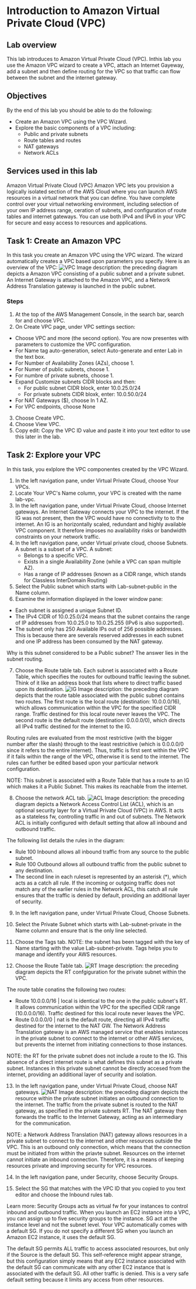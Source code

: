 # Introduction to Amazon Virtual Private Cloud (VPC)

## Lab overview 
This lab introduces to Amazon Virtual Private Cloud (VPC). Inthis lab you use the Amazon VPC wizard to create a VPC, attach an Internet Gayeway, add a subnet and then define routing for the VPC so that traffic can flow between the subnet and the internet gateway.

## Objectives
By the end of this lab you should be able to do the following:
* Create an Amazon VPC using the VPC Wizard.
* Explore the basic components of a VPC including: 
  - Public and private subnets
  - Route tables and routes
  - NAT gateways
  - Network ACLs

## Services used in this lab
Amazon Virtual Private Cloud (VPC) 
Amazon VPC lets you provision a logically isolated section of the AWS Cloud where you can launch AWS resources in a virtual network that you can define. You have complete control over your virtual networking environment, including selection of your own IP address range, ceration of subnets, and configuration of route tables and internet gateways. You can use both IPv4 and IPv6 in your VPC for secure and easy access to resources and applications.

## Task 1: Create an Amazon VPC
In this task you create an Amazon VPC using the VPC wizard. The wizard automatically creates a VPC based upon parameters you specify. 
Here is an overview of the VPC:
 ![VPC](/images/img1.png)
Image description: the preceding diagram depicts a Amazon VPC consisting of a public subnet and a private subnet. An Internet Gateway is attached to the Amazon VPC, and a Network Address Translation gateway is launched in the public subnet.

### Steps
1. At the top of the AWS Management Console, in the search bar, search for and choose VPC.
2. On Create VPC page, under VPC settings section:
* Choose VPC and more (the second option). You are now presentes with parameters to customize the VPC configuration. 
* For Name tag auto-generation, select Auto-generate and enter Lab in the text box.
* For Number of Availability Zones (AZs), choose 1.
* For Numer of public subnets, choose 1.
* For numbre of private subnets, choose 1.
* Expand Customize subnets CIDR blocks and then:
  - For public subnet CIDR block, enter 10.0.25.0/24
  - For private subnets CIDR bloxk, enter: 10.0.50.0/24
* For NAT Gateways ($), choose In 1 AZ.
* For VPC endpoints, choose None
3. Choose Create VPC.
4. Choose View VPC.
5. Copy edit: Copy the VPC ID value and paste it into your text editor to use this later in the lab.

## Task 2: Explore your VPC
In this task, you exlplore the VPC componentes created by the VPC Wizard.
1. In the left navigation pane, under Virtual Private Cloud, choose Your VPCs.
2. Locate Your VPC's Name column, your VPC is created with the name lab-vpc.
3. In the left navigation pane, under Virtual Private Cloud, choose Internet gateways.
An Internet Gateway connects your VPC to the internet. If the IG was not present, then the VPC would have no connectivity to to the internet. An IG is an horizontally scaled, redundant and highly available VPC component. It therefore imposes no availability risks or bandwidth constraints on your network traffic.
4. In the left navigation pane, under Virtual private cloud, choose Subnets.
A subnet is a subset of a VPC. A subnet:
   - Belongs to a specific VPC.
   - Exists in a single Availability Zone (while a VPC can span multiple AZ).
   - Has a range of IP addresses (known as a CIDR range, which stands for Classless InterDomain Routing)
5. Select the Public subnet which starts with Lab-subnet-public in the Name column.
6. Examine the information displayed in the lower window pane:
  - Each subnet is assigned a unique Subnet ID.
  - The IPv4 CIDR of 10.0.25.0/24 means that the subnet contains the range of IP addresses from 10.0.25.0 to 10.0.25.255 (IPv6 is also supported).
  - The subnet only has 250 Available IPs out of 256 possible addresses. This is because there are severals reserved addresses in each subnet and one IP address has been consumed by the NAT gateway.

Why is this subnet considered to be a Public subnet? The answer lies in the subnet routing.

7. Choose the Route table tab.
Each subnet is associated with a Route Table, which specifies the routes for outbound traffic leaving the subnet. Think of it like an address book that lists where to direct traffic based upon its destination.
 ![IG](/images/img2.png)
Image description: the preceding diagram depicts that the route table associated with the public subnet contains two routes. The first route is the local route (destination: 10.0.0.0/16), which allows communication within the VPC for the specified CIDR range. Traffic destined for this local route never leaves the VPC. The second route is the default route (destination: 0.0.0.0/0), which directs all IPv4 traffic destined for the internet to the IG.

Routing rules are evaluated from the most restrictive (with the bigger number after the slash) through to the least restricitive (which is 0.0.0.0/0 since it refers to the entire internet). Thus, traffic is first sent within the VPC if it fails within the range of the VPC, otherwise it is send to the internet. The rules can further be edited based upon your particular network configuration.

NOTE: This subnet is associated with a Route Table that has a route to an IG which makes it a Public Subnet. This makes its reachable from the internet.

8. Choose the network ACL tab.
 ![ACL](/images/img3.png)
Image description: the preceding diagram depicts a Network Access Control List (ACL), which is an optional security layer for a Virtual Private Cloud (VPC) in AWS. It acts as a stateless fw, controlling traffic in and out of subnets. The Network ACL is initially configured with default setting that allow all inbound and outbound traffic.

The following list details the rules in the diagram:
- Rule 100 Inbound allows all inbound traffic from any source to the public subnet.
- Rule 100 Outbound allows all outbound traffic from the public subnet to any destination.
- The second line in each ruleset is represented by an asterisk (*), which acts as a catch all rule. If the incoming or outgoing traffic does not match any of the earlier rules in the Network ACL, this catch all rule ensures that the traffic is denied by default, providing an additional layer of security.

9. In the left navigation pane, under Virtual Private Cloud, Choose Subnets.

10. Select the Private Subnet which starts with Lab-subnet-private in the Name column and ensure that is the only line selected.

11. Choose the Tags tab. 
NOTE: the subnet has been tagged with the key of Name starting with the value Lab-subnet-private. Tags helps you to manage and identify your AWS resources.

12. Choose the Route Table tab.
 ![RT](/images/img4.png)
Image description: the preceding diagram depicts the RT confgiguration for the private subnet within the VPC.

The route table conatins the following two routes:
- Route 10.0.0.0/16 | local is identical to the one in the public subnet's RT. It allows communication within the VPC for the specified CIDR range (10.0.0.0/16). Traffic destined for this local route never leaves the VPC.
- Route 0.0.0.0/0 | nat is the default route, directing all IPv4 traffic destined for the internet to the NAT GW. The Network Address Translation gateway is an AWS managed service that enables instances in the private subnet to connect to the internet or other AWS services, but prevents the internet from initiating connections to those instances.

NOTE: the RT for the private subnet does not include a route to the IG. This absence of a direct internet route is what defines this subnet as a private subnet. Instances in this private subnet cannot be directly accesed from the internet, providing an additional layer of security and isolation.

13. In the left navigation pane, under Virtual Private Cloud, choose NAT gateways.
 ![NAT](/images/img5.png)
Image description: the preceding diagram depicts the resource within the private subnet initiates an outbound connection to the internet. The traffic from the private subnet is routed to the NAT gateway, as specified in the private subnets RT. The NAT gateway then forwards the traffic to the Internet Gateway, acting as an intermediary for the communication.

NOTE: a Network Address Translation (NAT) gateway allows resources in a private subnet to connect to the internet and other resources outside the VPC. This is an outbound only connection, which means that the connection must be initiated from within the priavte subnet. Resources on the internet cannot initiate an inbound connection. Therefore, it is a means of keeping resources private and improving security for VPC resources.

14. In the left navigation pane, under Security, choose Security Groups.

15. Select the SG that matches with the VPC ID that you copied to you text editor and choose the Inbound rules tab.

Learn more: Security Groups acts as virtual fw for your instances to control inbound and outbound traffic. When you launch an EC2 instance into a VPC, you can assign up to five security groups to the instance. SG act at the instance level and not the subnet level. Your VPC automatically comes with a default SG. If you do not specify a different SG when you launch an Amazon EC2 instance, it uses the default SG.

The default SG permits ALL traffic to access associated resources, but only if the Source is the default SG. This self-reference might appear strange, but this configuration simply means that any EC2 instance associated with the default SG can communicate with any other EC2 instance that is associated with the default SG. All other traffic is denied. This is a very safe default setting because it limits any access from other resources.
